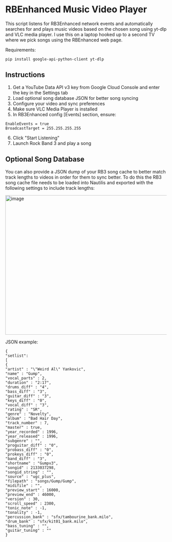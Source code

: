 # RBEnhanced Music Video Player
This script listens for RB3Enhanced network events and automatically searches for and plays music videos based on 
the chosen song using yt-dlp and VLC media player. I use this on a laptop hooked up to a second TV where we pick 
songs using the RBEnhanced web page.  

Requirements:
```
pip install google-api-python-client yt-dlp
```
## Instructions
1. Get a YouTube Data API v3 key from Google Cloud Console and enter the key in the Settings tab
2. Load optional song database JSON for better song syncing
3. Configure your video and sync preferences  
4. Make sure VLC Media Player is installed
5. In RB3Enhanced config [Events] section, ensure:
```
EnableEvents = true
BroadcastTarget = 255.255.255.255
```
6. Click "Start Listening" 
7. Launch Rock Band 3 and play a song

## Optional Song Database
You can also provide a JSON dump of your RB3 song cache to better match track lengths to videos in
order for them to sync better. To do this the RB3 song cache file needs to be loaded into Nautilis
and exported with the following settings to include track lengths:

<img width="526" height="436" alt="image" src="https://github.com/user-attachments/assets/29e323fa-6a25-4873-834b-c36f8361b511" />

JSON example:
```
{
"setlist":
[
{
"artist" : "\"Weird Al\" Yankovic",
"name" : "Gump",
"vocal_parts" : 2,
"duration" : "2:17",
"drums_diff" : "4",
"bass_diff" : "3",
"guitar_diff" : "3",
"keys_diff" : "0",
"vocal_diff" : "3",
"rating" : "SR",
"genre" : "Novelty",
"album" : "Bad Hair Day",
"track_number" : 7,
"master" : true,
"year_recorded" : 1996,
"year_released" : 1996,
"subgenre" : "",
"proguitar_diff" : "0",
"probass_diff" : "0",
"prokeys_diff" : "0",
"band_diff" : "3",
"shortname" : "Gumpv3",
"songid" : 2133037298,
"songid_string" : "",
"source" : "ugc_plus",
"filepath" : "songs/Gump/Gump",
"midifile" : "",
"preview_start" : 16000,
"preview_end" : 46000,
"version" : 30,
"scroll_speed" : 2300,
"tonic_note" : -1,
"tonality" : -1,
"percussion_bank" : "sfx/tambourine_bank.milo",
"drum_bank" : "sfx/kit01_bank.milo",
"bass_tuning" : "",
"guitar_tuning" : ""
}
```
